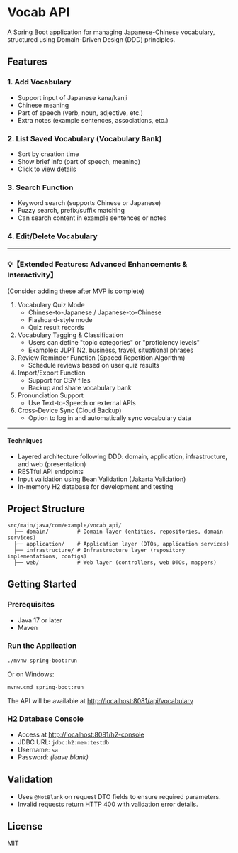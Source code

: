 # Vocab API

A Spring Boot application for managing Japanese-Chinese vocabulary, structured using Domain-Driven Design (DDD) principles.


## Features


### 1. Add Vocabulary
  - Support input of Japanese kana/kanji
  - Chinese meaning
  - Part of speech (verb, noun, adjective, etc.)
  - Extra notes (example sentences, associations, etc.)

### 2. List Saved Vocabulary (Vocabulary Bank)
  - Sort by creation time
  - Show brief info (part of speech, meaning)
  - Click to view details

### 3. Search Function
  - Keyword search (supports Chinese or Japanese)
  - Fuzzy search, prefix/suffix matching
  - Can search content in example sentences or notes

### 4. Edit/Delete Vocabulary

---

### 💡【Extended Features: Advanced Enhancements & Interactivity】
(Consider adding these after MVP is complete)

1. Vocabulary Quiz Mode
    - Chinese-to-Japanese / Japanese-to-Chinese
    - Flashcard-style mode
    - Quiz result records
2. Vocabulary Tagging & Classification
    - Users can define "topic categories" or "proficiency levels"
    - Examples: JLPT N2, business, travel, situational phrases
3. Review Reminder Function (Spaced Repetition Algorithm)
    - Schedule reviews based on user quiz results
4. Import/Export Function
    - Support for CSV files
    - Backup and share vocabulary bank
5. Pronunciation Support
    - Use Text-to-Speech or external APIs
6. Cross-Device Sync (Cloud Backup)
    - Option to log in and automatically sync vocabulary data

---

#### Techniques
- Layered architecture following DDD: domain, application, infrastructure, and web (presentation)
- RESTful API endpoints
- Input validation using Bean Validation (Jakarta Validation)
- In-memory H2 database for development and testing

## Project Structure
```
src/main/java/com/example/vocab_api/
  ├── domain/         # Domain layer (entities, repositories, domain services)
  ├── application/    # Application layer (DTOs, application services)
  ├── infrastructure/ # Infrastructure layer (repository implementations, configs)
  ├── web/            # Web layer (controllers, web DTOs, mappers)
```

## Getting Started
### Prerequisites
- Java 17 or later
- Maven

### Run the Application
```sh
./mvnw spring-boot:run
```
Or on Windows:
```sh
mvnw.cmd spring-boot:run
```

The API will be available at [http://localhost:8081/api/vocabulary](http://localhost:8081/api/vocabulary)

### H2 Database Console
- Access at [http://localhost:8081/h2-console](http://localhost:8081/h2-console)
- JDBC URL: `jdbc:h2:mem:testdb`
- Username: `sa`
- Password: *(leave blank)*

## Validation
- Uses `@NotBlank` on request DTO fields to ensure required parameters.
- Invalid requests return HTTP 400 with validation error details.

## License
MIT
